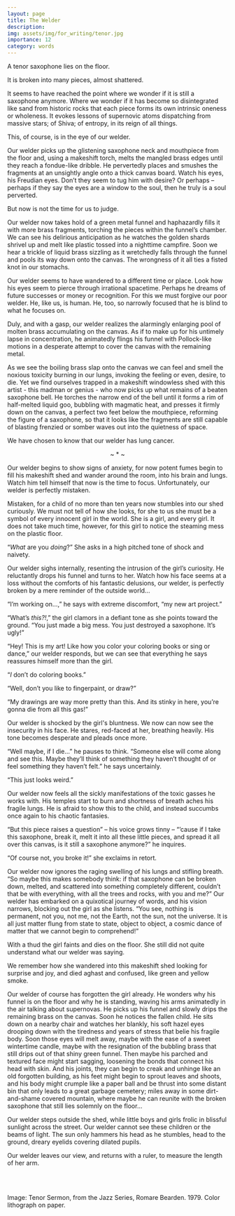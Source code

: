 ```yaml
---
layout: page
title: The Welder
description: 
img: assets/img/for_writing/tenor.jpg
importance: 12
category: words
---
```


A tenor saxophone lies on the floor.

It is broken into many pieces, almost shattered.

It seems to have reached the point where we wonder if it is still a saxophone anymore. Where we wonder if it has become so disintegrated like sand from historic rocks that each piece forms its own intrinsic oneness or wholeness. It evokes lessons of supernovic atoms dispatching from massive stars; of Shiva; of entropy, in its reign of all things.

This, of course, is in the eye of our welder.

Our welder picks up the glistening saxophone neck and mouthpiece from the floor and, using a makeshift torch, melts the mangled brass edges until they reach a fondue-like dribble. He pervertedly places and smushes the fragments at an unsightly angle onto a thick canvas board. Watch his eyes, his Freudian eyes. Don’t they seem to tug him with desire? Or perhaps – perhaps if they say the eyes are a window to the soul, then he truly is a soul perverted. 

But now is not the time for us to judge.

Our welder now takes hold of a green metal funnel and haphazardly fills it with more brass fragments, torching the pieces within the funnel’s chamber. We can see his delirious anticipation as he watches the golden shards shrivel up and melt like plastic tossed into a nighttime campfire. Soon we hear a trickle of liquid brass sizzling as it wretchedly falls through the funnel and pools its way down onto the canvas. The wrongness of it all ties a fisted knot in our stomachs.

Our welder seems to have wandered to a different time or place. Look how his eyes seem to pierce through irrational spacetime. Perhaps he dreams of future successes or money or recognition. For this we must forgive our poor welder. He, like us, is human. He, too, so narrowly focused that he is blind to what he focuses on.

Duly, and with a gasp, our welder realizes the alarmingly enlarging pool of molten brass accumulating on the canvas. As if to make up for his untimely lapse in concentration, he animatedly flings his funnel with Pollock-like motions in a desperate attempt to cover the canvas with the remaining metal.

As we see the boiling brass slap onto the canvas we can feel and smell the noxious toxicity burning in our lungs, invoking the feeling or even, desire, to die. Yet we find ourselves trapped in a makeshift windowless shed with this artist - this madman or genius - who now picks up what remains of a beaten saxophone bell. He torches the narrow end of the bell until it forms a rim of half-melted liquid goo, bubbling with magmatic heat, and presses it firmly down on the canvas, a perfect two feet below the mouthpiece, reforming the figure of a saxophone, so that it looks like the fragments are still capable of blasting frenzied or somber waves out into the quietness of space.
	
We have chosen to know that our welder has lung cancer.

<p><center> ~ * ~ </center></p>

Our welder begins to show signs of anxiety, for now potent fumes begin to fill his makeshift shed and wander around the room, into his brain and lungs. Watch him tell himself that now is the time to focus. Unfortunately, our welder is perfectly mistaken.

Mistaken, for a child of no more than ten years now stumbles into our shed curiously. We must not tell of how she looks, for she to us she must be a symbol of every innocent girl in the world. She is a girl, and every girl. It does not take much time, however, for this girl to notice the steaming mess on the plastic floor.

“*What* are you *doing*?” She asks in a high pitched tone of shock and naivety.

Our welder sighs internally, resenting the intrusion of the girl’s curiosity. He reluctantly drops his funnel and turns to her. Watch how his face seems at a loss without the comforts of his fantastic delusions, our welder, is perfectly broken by a mere reminder of the outside world... 

“I’m working on…,” he says with extreme discomfort, “my new art project.”

“What’s *this?!*,” the girl clamors in a defiant tone as she points toward the ground. “You just made a big mess. You just destroyed a saxophone. It’s ugly!”

“Hey! This is my art! Like how you color your coloring books or sing or dance,” our welder responds, but we can see that everything he says reassures himself more than the girl.

“*I* don’t do coloring books.”

“Well, don’t you like to fingerpaint, or draw?”

“My drawings are way more pretty than this. And its stinky in here, you’re gonna die from all this gas!”

Our welder is shocked by the girl's bluntness. We now can now see the insecurity in his face. He stares, red-faced at her, breathing heavily. His tone becomes desperate and pleads once more. 

“Well maybe, if I die...” he pauses to think. “Someone else will come along and see this. Maybe they’ll think of something they haven’t thought of or feel something they haven’t felt.” he says uncertainly. 

“This just looks weird.”

Our welder now feels all the sickly manifestations of the toxic gasses he works with. His temples start to burn and shortness of breath aches his fragile lungs. He is afraid to show this to the child, and instead succumbs once again to his chaotic fantasies.

“But this piece raises a question” – his voice grows tinny – “’cause if I take this saxophone, break it, melt it into all these little pieces, and spread it all over this canvas, is it still a saxophone anymore?” he inquires.

“Of course not, you broke it!” she exclaims in retort.

Our welder now ignores the raging swelling of his lungs and stifling breath. “So maybe this makes somebody think: if that saxophone can be broken down, melted, and scattered into something completely different, couldn’t that be with everything, with all the trees and rocks, with you and me?” Our welder has embarked on a quixotical journey of words, and his vision narrows, blocking out the girl as she listens. “You see, nothing is permanent, not you, not me, not the Earth, not the sun, not the universe. It is all just matter flung from state to state, object to object, a cosmic dance of matter that we cannot begin to comprehend!”

With a thud the girl faints and dies on the floor. She still did not quite understand what our welder was saying. 

We remember how she wandered into this makeshift shed looking for surprise and joy, and died aghast and confused, like green and yellow smoke.

Our welder of course has forgotten the girl already. He wonders why his funnel is on the floor and why he is standing, waving his arms animatedly in the air talking about supernovas. He picks up his funnel and slowly drips the remaining brass on the canvas. Soon he notices the fallen child. He sits down on a nearby chair and watches her blankly, his soft hazel eyes drooping down with the tiredness and years of stress that belie his fragile body. Soon those eyes will melt away, maybe with the ease of a sweet wintertime candle, maybe with the resignation of the bubbling brass that still drips out of that shiny green funnel. Then maybe his parched and textured face might start sagging, loosening the bonds that connect his head with skin. And his joints, they can begin to creak and unhinge like an old forgotten building, as his feet might begin to sprout leaves and shoots, and his body might crumple like a paper ball and be thrust into some distant bin that only leads to a great garbage cemetery; miles away in some dirt-and-shame covered mountain, where maybe he can reunite with the broken saxophone that still lies solemnly on the floor...

Our welder steps outside the shed, while little boys and girls frolic in blissful sunlight across the street. Our welder cannot see these children or the beams of light. The sun only hammers his head as he stumbles, head to the ground, dreary eyelids covering dilated pupils.

Our welder leaves our view, and returns with a ruler, to measure the length of her arm.


<br/><br/>

Image: Tenor Sermon, from the Jazz Series, Romare Bearden. 1979. Color lithograph on paper.